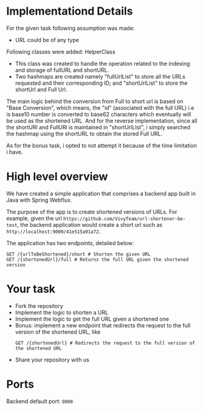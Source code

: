 # Implementationd Details
For the given task following assumption was made:
- URL could be of any type

Following classes were added:
HelperClass
- This class was created to handle the operation related to the indexing and storage of fullURL and shortURL. 
- Two hashmaps are created namely "fullUrlList" to store all the URLs requested and their corresponding ID; and "shortUrlList" to store the shortUrl and Full Url. 

The main logic behind the conversion from Full to short url is based on "Base Conversion", which means, the "id" (associated with the full URL) i.e is base10 number is converted to base62 characters which eventually will be used as the shortened URL. 
And for the reverse implementation, since all the shortURl and FullURl is maintained in "shortUrlLIst", i simply searched the hashmap using the shortURL to obtain the stored Full URL.

As for the bonus task, i opted to not attempt it because of the time limitation i have. 



# High level overview

We have created a simple application that comprises a backend app built in Java with Spring Webflux.

The purpose of the app is to create shortened versions of URLs. For example, given the url `https://github.com/VivyTeam/url-shortener-be-test`, the backend application would create a short url such as `http://localhost:9000/41e515a91a72`.

The application has two endpoints, detailed below:

```
GET /{urlToBeShortened}/short # Shorten the given URL
GET /{shortenedUrl}/full # Returns the full URL given the shortened version
```

# Your task

- Fork the repository
- Implement the logic to shorten a URL
- Implement the logic to get the full URL given a shortened one
- Bonus: implement a new endpoint that redirects the request to the full version of the shortened URL, like
  ```
  GET /{shortenedUrl} # Redirects the request to the full version of the shortened URL
  ```
- Share your repository with us

# Ports

Backend default port: `9000`
